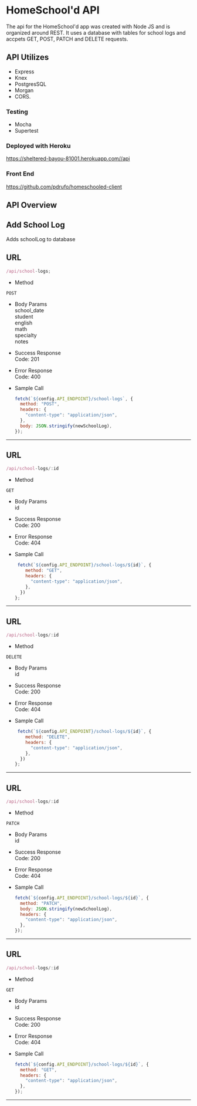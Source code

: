 # HomeSchool'd API

The api for the HomeSchool'd app was created with Node JS and is organized around REST. It uses a database with tables for school logs and accpets GET, POST, PATCH and DELETE requests.

## API Utilizes

- Express
- Knex
- PostgresSQL
- Morgan
- CORS.

### Testing

- Mocha
- Supertest

### Deployed with Heroku

https://sheltered-bayou-81001.herokuapp.com//api

### Front End

https://github.com/pdrufo/homeschooled-client

## API Overview

## Add School Log

Adds schoolLog to database

## URL

```javascript
/api/school-logs;
```

- Method

```
POST
```

- Body Params\
  school_date\
  student\
  english\
  math\
  specialty\
  notes

- Success Response\
  Code: 201

- Error Response\
  Code: 400

- Sample Call
  ```javascript
  fetch(`${config.API_ENDPOINT}/school-logs`, {
    method: "POST",
    headers: {
      "content-type": "application/json",
    },
    body: JSON.stringify(newSchoolLog),
  });
  ```

---

## URL

```javascript
/api/school-logs/:id
```

- Method

```
GET
```

- Body Params\
  id

- Success Response\
  Code: 200

- Error Response\
  Code: 404

- Sample Call
  ```javascript
   fetch(`${config.API_ENDPOINT}/school-logs/${id}`, {
      method: "GET",
      headers: {
        "content-type": "application/json",
      },
    })
  };
  ```

---

## URL

```javascript
/api/school-logs/:id
```

- Method

```
DELETE
```

- Body Params\
  id

- Success Response\
  Code: 200

- Error Response\
  Code: 404

- Sample Call
  ```javascript
   fetch(`${config.API_ENDPOINT}/school-logs/${id}`, {
      method: "DELETE",
      headers: {
        "content-type": "application/json",
      },
    })
  };
  ```

---

## URL

```javascript
/api/school-logs/:id
```

- Method

```
PATCH
```

- Body Params\
  id

- Success Response\
  Code: 200

- Error Response\
  Code: 404

- Sample Call
  ```javascript
  fetch(`${config.API_ENDPOINT}/school-logs/${id}`, {
    method: "PATCH",
    body: JSON.stringify(newSchoolLog),
    headers: {
      "content-type": "application/json",
    },
  });
  ```

---

## URL

```javascript
/api/school-logs/:id
```

- Method

```
GET
```

- Body Params\
  id

- Success Response\
  Code: 200

- Error Response\
  Code: 404

- Sample Call
  ```javascript
  fetch(`${config.API_ENDPOINT}/school-logs/${id}`, {
    method: "GET",
    headers: {
      "content-type": "application/json",
    },
  });
  ```

---
